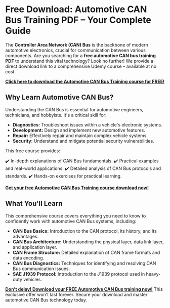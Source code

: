 # Free Download: Automotive CAN Bus Training PDF – Your Complete Guide

The **Controller Area Network (CAN) Bus** is the backbone of modern automotive electronics, crucial for communication between various components. Are you searching for a **free automotive CAN bus training PDF** to understand this vital technology? Look no further! We provide a direct download link to a comprehensive Udemy course – available at no cost.

[**Click here to download the Automotive CAN Bus Training course for FREE!**](https://udemywork.com/automotive-can-bus-training-pdf)

## Why Learn Automotive CAN Bus?

Understanding the CAN Bus is essential for automotive engineers, technicians, and hobbyists. It's a critical skill for:

*   **Diagnostics:** Troubleshoot issues within a vehicle's electronic systems.
*   **Development:** Design and implement new automotive features.
*   **Repair:** Effectively repair and maintain complex vehicle systems.
*   **Security:** Understand and mitigate potential security vulnerabilities.

This free course provides:

✔️  In-depth explanations of CAN Bus fundamentals.
✔️  Practical examples and real-world applications.
✔️  Detailed analysis of CAN Bus protocols and standards.
✔️  Hands-on exercises for practical learning.

[**Get your free Automotive CAN Bus Training course download now!**](https://udemywork.com/automotive-can-bus-training-pdf)

## What You'll Learn

This comprehensive course covers everything you need to know to confidently work with automotive CAN Bus systems, including:

*   **CAN Bus Basics:** Introduction to the CAN protocol, its history, and its advantages.
*   **CAN Bus Architecture:** Understanding the physical layer, data link layer, and application layer.
*   **CAN Frame Structure:** Detailed explanation of CAN frame formats and data encoding.
*   **CAN Bus Diagnostics:** Techniques for identifying and resolving CAN Bus communication issues.
*   **SAE J1939 Protocol:** Introduction to the J1939 protocol used in heavy-duty vehicles.

[**Don't delay! Download your FREE Automotive CAN Bus training now!**](https://udemywork.com/automotive-can-bus-training-pdf) This exclusive offer won't last forever. Secure your download and master automotive CAN Bus technology today.
